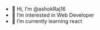 - 👋 Hi, I’m @ashokRaj16
- 👀 I’m interested in Web Developer
- 🌱 I’m currently learning react


<!---
ashokRaj16/ashokRaj16 is a ✨ special ✨ repository because its `README.md` (this file) appears on your GitHub profile.
You can click the Preview link to take a look at your changes.
--->
